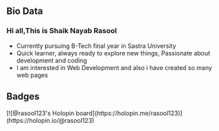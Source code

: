 <h2>Bio Data</h2>
<h3>Hi all,This is Shaik Nayab Rasool</h3>
<ul>
<li>Currently pursuing B-Tech final year in Sastra University</li>
<li>Quick learner, always ready to explore new things, Passionate about development and coding</li>
<li>I am interested in Web Development and also i have created so many web pages</li>
</ul>
<h2>Badges</h2>
[![@rasool123's Holopin board](https://holopin.me/rasool123)](https://holopin.io/@rasool123)

